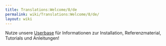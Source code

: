 ```yaml
---
title: Translations:Welcome/8/de
permalink: wiki/Translations:Welcome/8/de/
layout: wiki
---
```


Nutze unsere [Userbase](/wiki/Userbase "wikilink") für Informationen zur
Installation, Referenzmaterial, Tutorials und Anleitungen!
